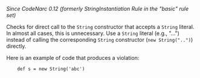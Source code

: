 
*Since CodeNarc 0.12 (formerly StringInstantiation Rule in the "basic" rule set)*

Checks for direct call to the `String` constructor that accepts a `String` literal.
In almost all cases, this is unnecessary. Use a `String` literal (e.g., "...") instead of calling the
corresponding `String` constructor (`new String("..")`) directly.

Here is an example of code that produces a violation:

```
    def s = new String('abc')
```

